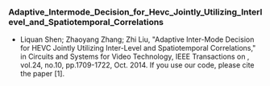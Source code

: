### Adaptive_Intermode_Decision_for_Hevc_Jointly_Utilizing_Interlevel_and_Spatiotemporal_Correlations

* Liquan Shen; Zhaoyang Zhang; Zhi Liu, "Adaptive Inter-Mode Decision for HEVC Jointly Utilizing Inter-Level and Spatiotemporal Correlations," in Circuits and Systems for Video Technology, IEEE Transactions on , vol.24, no.10, pp.1709-1722, Oct. 2014. If you use our code, please cite the paper [1].
